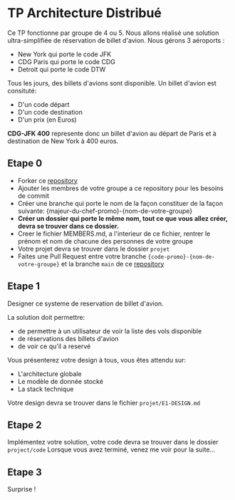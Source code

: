 # TP Architecture Distribué

Ce TP fonctionne par groupe de 4 ou 5.
Nous allons réalisé une solution ultra-simplifiée de réservation de billet d'avion.
Nous gérons 3 aéroports :
- New York qui porte le code JFK
- CDG Paris qui porte le code CDG
- Detroit qui porte le code DTW

Tous les jours, des billets d'avions sont disponible.
Un billet d'avion est consituté:
- D'un code départ
- D'un code destination
- D'un prix (en Euros)

__CDG-JFK 400__ represente donc un billet d'avion au départ de Paris et à destination de New York à 400 euros.

## Etape 0

- Forker ce [repository](https://github.com/ESIEA-Distributed-Architecture/tp-architecture)
- Ajouter les membres de votre groupe a ce repository pour les besoins de commit
- Créer une branche qui porte le nom de la façon constituer de la façon suivante: {majeur-du-chef-promo}-{nom-de-votre-groupe}
- __Créer un dossier qui porte le même nom, tout ce que vous allez créer, devra se trouver dans ce dossier.__
- Creer le fichier MEMBERS.md, a l'interieur de ce fichier, rentrer le prénom et nom de chacune des personnes de votre groupe
- Votre projet devra se trouver dans le dossier ```projet```
- Faites une Pull Request entre votre branche ```{code-promo}-{nom-de-votre-groupe}``` et la branche ```main``` de ce [repository](https://github.com/ESIEA-Distributed-Architecture/tp-architecture)

## Etape 1

Designer ce systeme de reservation de billet d'avion.

La solution doit permettre:
- de permettre à un utilisateur de voir la liste des vols disponible
- de réservations des billets d'avion 
- de voir ce qu'il a reservé

Vous présenterez votre design à tous, vous êtes attendu sur:
- L'architecture globale
- Le modèle de donnée stocké
- La stack technique

Votre design devra se trouver dans le fichier ```projet/E1-DESIGN.md```

## Etape 2

Implémentez votre solution, votre code devra se trouver dans le dossier ```project/code```
Lorsque vous avez terminé, venez me voir pour la suite...

## Etape 3

Surprise !
